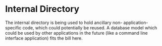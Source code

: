 # Internal Directory
The internal directory is being used to hold ancillary non-
application-specific code, which could potentially be reused. A database
model which could be used by other applications in the future (like a
command line interface application) fits the bill here.
